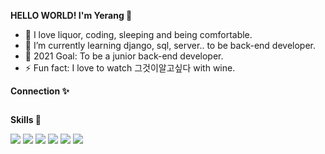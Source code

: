 **<p>HELLO WORLD! I'm Yerang 👋</p>**
- 👀 I love liquor, coding, sleeping and being comfortable.
- 🌱 I’m currently learning django, sql, server..  to be back-end developer.
- 💞️ 2021 Goal: To be a junior back-end developer.
- ⚡ Fun fact: I love to watch 그것이알고싶다 with wine.

**<p>Connection ✨</p>**
<a href="https://www.instagram.com/yr425/" target="_blank"><img src="https://img.shields.io/badge/Instagram-E4405F?style=flat-square&logo=Instagram&logoColor=white" alt=""></a>

**<p>Skills 🌱</p>**
<div>
  <img src="https://img.shields.io/badge/Python-3766AB?style=flat-square&logo=Python&logoColor=white">
  <img src="https://img.shields.io/badge/Django-092E20?style=flat-square&logo=Django&logoColor=white">
  <img src="https://img.shields.io/badge/Mysql-4479A1?style=flat-square&logo=Mysql&logoColor=white">
  <img src="https://img.shields.io/badge/VScode-007ACC?style=flat-square&logo=Visualstudiocode&logoColor=white">
  <img src="https://img.shields.io/badge/Git-F05032?style=flat-square&logo=Git&logoColor=white">
  <img src="https://img.shields.io/badge/Github-181717?style=flat-square&logo=Github&logoColor=white">
</div>

<!---
Yerang-Kim/Yerang-Kim is a ✨ special ✨ repository because its `README.md` (this file) appears on your GitHub profile.
You can click the Preview link to take a look at your changes.
--->
